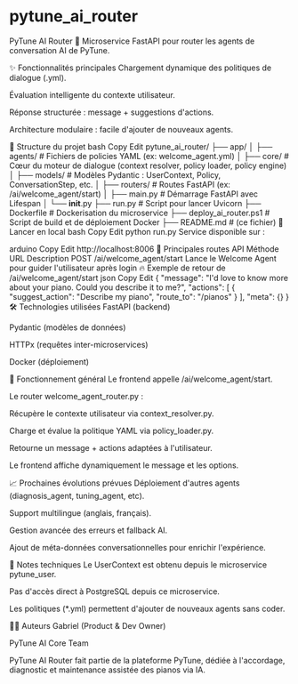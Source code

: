 # pytune_ai_router
PyTune AI Router
🚀 Microservice FastAPI pour router les agents de conversation AI de PyTune.

✨ Fonctionnalités principales
Chargement dynamique des politiques de dialogue (.yml).

Évaluation intelligente du contexte utilisateur.

Réponse structurée : message + suggestions d'actions.

Architecture modulaire : facile d'ajouter de nouveaux agents.

📂 Structure du projet
bash
Copy
Edit
pytune_ai_router/
├── app/
│   ├── agents/           # Fichiers de policies YAML (ex: welcome_agent.yml)
│   ├── core/             # Cœur du moteur de dialogue (context resolver, policy loader, policy engine)
│   ├── models/           # Modèles Pydantic : UserContext, Policy, ConversationStep, etc.
│   ├── routers/          # Routes FastAPI (ex: /ai/welcome_agent/start)
│   ├── main.py           # Démarrage FastAPI avec Lifespan
│   └── __init__.py
├── run.py                # Script pour lancer Uvicorn
├── Dockerfile            # Dockerisation du microservice
├── deploy_ai_router.ps1  # Script de build et de déploiement Docker
├── README.md             # (ce fichier)
🚀 Lancer en local
bash
Copy
Edit
python run.py
Service disponible sur :

arduino
Copy
Edit
http://localhost:8006
🔗 Principales routes API
Méthode	URL	Description
POST	/ai/welcome_agent/start	Lance le Welcome Agent pour guider l'utilisateur après login
🔥 Exemple de retour de /ai/welcome_agent/start
json
Copy
Edit
{
  "message": "I'd love to know more about your piano. Could you describe it to me?",
  "actions": [
    {
      "suggest_action": "Describe my piano",
      "route_to": "/pianos"
    }
  ],
  "meta": {}
}
🛠️ Technologies utilisées
FastAPI (backend)

Pydantic (modèles de données)

HTTPx (requêtes inter-microservices)

Docker (déploiement)

🧠 Fonctionnement général
Le frontend appelle /ai/welcome_agent/start.

Le router welcome_agent_router.py :

Récupère le contexte utilisateur via context_resolver.py.

Charge et évalue la politique YAML via policy_loader.py.

Retourne un message + actions adaptées à l'utilisateur.

Le frontend affiche dynamiquement le message et les options.

📈 Prochaines évolutions prévues
Déploiement d'autres agents (diagnosis_agent, tuning_agent, etc).

Support multilingue (anglais, français).

Gestion avancée des erreurs et fallback AI.

Ajout de méta-données conversationnelles pour enrichir l'expérience.

📝 Notes techniques
Le UserContext est obtenu depuis le microservice pytune_user.

Pas d'accès direct à PostgreSQL depuis ce microservice.

Les politiques (*.yml) permettent d'ajouter de nouveaux agents sans coder.

👨‍💻 Auteurs
Gabriel (Product & Dev Owner)

PyTune AI Core Team

PyTune AI Router fait partie de la plateforme PyTune, dédiée à l'accordage, diagnostic et maintenance assistée des pianos via IA.

